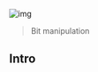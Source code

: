 ![img](https://assets.imaginablefutures.com/media/images/ALX_Logo.max-200x150.png)
> Bit manipulation

## Intro
